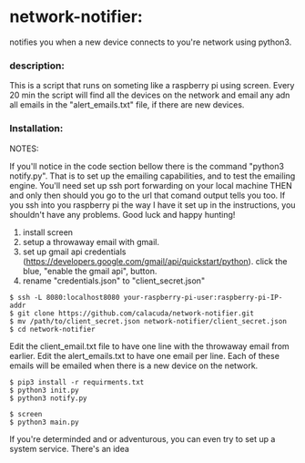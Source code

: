 # network-notifier:

notifies you when a new device connects to you're network using python3.

### description:

This is a script that runs on someting like a raspberry pi using screen.
Every 20 min the script will find all the devices on the network and email
any adn all emails in the "alert_emails.txt" file, if there are new devices.


### Installation:

NOTES:

If you'll notice in the code section bellow there is the command "python3 notify.py".
That is to set up the emailing capabilities, and to test the emailing engine. You'll need
set up ssh port forwarding on your local machine THEN and only then should you go to the
url that comand output tells you too. If you ssh into you raspberry pi the way I have it
set up in the instructions, you shouldn't have any problems. Good luck and happy hunting!

1. install screen
2. setup a throwaway email with gmail.
3. set up gmail api credentials (https://developers.google.com/gmail/api/quickstart/python).
   click the blue, "enable the gmail api", button.
4. rename "credentials.json" to "client_secret.json"


~~~
$ ssh -L 8080:localhost8080 your-raspberry-pi-user:raspberry-pi-IP-addr
$ git clone https://github.com/calacuda/network-notifier.git
$ mv /path/to/client_secret.json network-notifier/client_secret.json
$ cd network-notifier
~~~

Edit the client_email.txt file to have one line with the throwaway email from earlier.
Edit the alert_emails.txt to have one email per line. Each of these emails will be emailed
when there is a new device on the network.

~~~
$ pip3 install -r requirments.txt 
$ python3 init.py
$ python3 notify.py

$ screen
$ python3 main.py
~~~

If you're determinded and or adventurous, you can even try to set up a system service. There's
an idea

